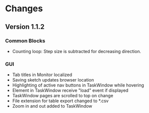 # Changes

## Version 1.1.2

### Common Blocks

* Counting loop: Step size is subtracted for decreasing direction.

### GUI

* Tab titles in Monitor localized
* Saving sketch updates browser location
* Highlighting of active nav buttons in TaskWindow while hovering
* Element in TaskWindow receive "load" event if displayed
* TaskWindow pages are scrolled to top on change
* File extension for table export changed to *.csv
* Zoom in and out added to TaskWindow
